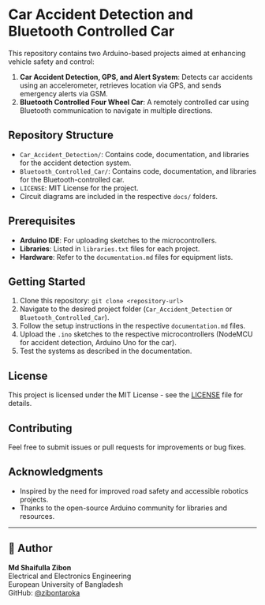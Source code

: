 # Car Accident Detection and Bluetooth Controlled Car

This repository contains two Arduino-based projects aimed at enhancing vehicle safety and control:

1. **Car Accident Detection, GPS, and Alert System**: Detects car accidents using an accelerometer, retrieves location via GPS, and sends emergency alerts via GSM.
2. **Bluetooth Controlled Four Wheel Car**: A remotely controlled car using Bluetooth communication to navigate in multiple directions.

## Repository Structure
- `Car_Accident_Detection/`: Contains code, documentation, and libraries for the accident detection system.
- `Bluetooth_Controlled_Car/`: Contains code, documentation, and libraries for the Bluetooth-controlled car.
- `LICENSE`: MIT License for the project.
- Circuit diagrams are included in the respective `docs/` folders.

## Prerequisites
- **Arduino IDE**: For uploading sketches to the microcontrollers.
- **Libraries**: Listed in `libraries.txt` files for each project.
- **Hardware**: Refer to the `documentation.md` files for equipment lists.

## Getting Started
1. Clone this repository: `git clone <repository-url>`
2. Navigate to the desired project folder (`Car_Accident_Detection` or `Bluetooth_Controlled_Car`).
3. Follow the setup instructions in the respective `documentation.md` files.
4. Upload the `.ino` sketches to the respective microcontrollers (NodeMCU for accident detection, Arduino Uno for the car).
5. Test the systems as described in the documentation.

## License
This project is licensed under the MIT License - see the [LICENSE](LICENSE) file for details.

## Contributing
Feel free to submit issues or pull requests for improvements or bug fixes.

## Acknowledgments
- Inspired by the need for improved road safety and accessible robotics projects.
- Thanks to the open-source Arduino community for libraries and resources.


---

## 🧠 Author

**Md Shaifulla Zibon**  
Electrical and Electronics Engineering  
European University of Bangladesh  
GitHub: [@zibontaroka](https://github.com/zibontaroka)